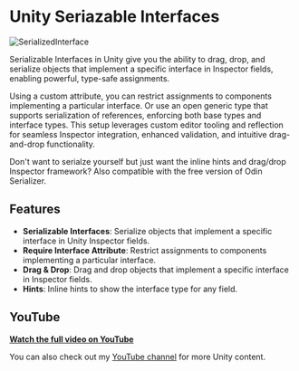 # Unity Seriazable Interfaces
![SerializedInterface](https://github.com/user-attachments/assets/0006465a-afda-4517-878b-2ce57e933c51)

Serializable Interfaces in Unity give you the ability to drag, drop, and serialize objects that implement a specific interface in Inspector fields, enabling powerful, type-safe assignments. 

Using a custom attribute, you can restrict assignments to components implementing a particular interface. Or use an open generic type that supports serialization of references, enforcing both base types and interface types. This setup leverages custom editor tooling and reflection for seamless Inspector integration, enhanced validation, and intuitive drag-and-drop functionality.


Don't want to serialze yourself but just want the inline hints and drag/drop Inspector framework? Also compatible with the free version of Odin Serializer.

## Features

- **Serializable Interfaces**: Serialize objects that implement a specific interface in Unity Inspector fields.
- **Require Interface Attribute**: Restrict assignments to components implementing a particular interface.
- **Drag & Drop**: Drag and drop objects that implement a specific interface in Inspector fields.
- **Hints**: Inline hints to show the interface type for any field.

## YouTube

[**Watch the full video on YouTube**](https://youtu.be/xcGPr04Mgm4) 

You can also check out my [YouTube channel](https://www.youtube.com/@git-amend?sub_confirmation=1) for more Unity content.
